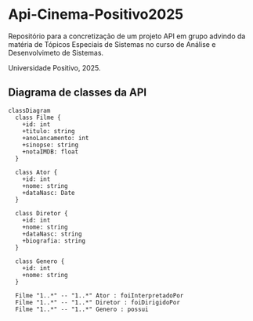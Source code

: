 # Api-Cinema-Positivo2025

Repositório para a concretização de um projeto API em grupo advindo da matéria de Tópicos Especiais
de Sistemas no curso de Análise e Desenvolvimeto de Sistemas.

Universidade Positivo, 2025.

## Diagrama de classes da API

```mermaid
classDiagram
  class Filme {
    +id: int
    +titulo: string
    +anoLancamento: int
    +sinopse: string
    +notaIMDB: float
  }

  class Ator {
    +id: int
    +nome: string
    +dataNasc: Date
  }

  class Diretor {
    +id: int
    +nome: string
    +dataNasc: string
    +biografia: string
  }

  class Genero {
    +id: int
    +nome: string
  }

  Filme "1..*" -- "1..*" Ator : foiInterpretadoPor
  Filme "1..*" -- "1..*" Diretor : foiDirigidoPor
  Filme "1..*" -- "1..*" Genero : possui
```
